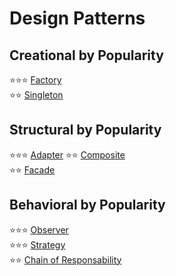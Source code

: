 # Design Patterns

## Creational by Popularity
:star::star::star: [Factory](./Creational%20-%20Factory/)  
:star::star: [Singleton](./Creational%20-%20Singleton/)  

## Structural by Popularity
:star::star::star: [Adapter](./Structural%20-%20Adapter/) 
:star::star: [Composite](./Structural%20-%20Composite/)   
:star::star: [Facade](./Structural%20-%20Facade/)  
  

## Behavioral by Popularity
:star::star::star: [Observer](./Behavioral%20-%20Observer/)  
:star::star::star: [Strategy](./Behavioral%20-%20Strategy/)  
:star::star: [Chain of Responsability](./Behavioral%20-%20Chain%20of%20Responsability/)  


